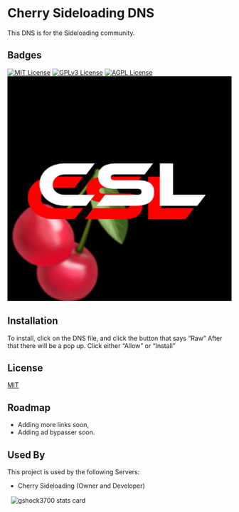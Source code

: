 # Cherry Sideloading DNS

This DNS is for the Sideloading community. 
## Badges


[![MIT License](https://img.shields.io/badge/Cherry%20Sideloading%20License-800000])](https://github.com/tterb/atomic-design-ui/blob/master/LICENSEs)
[![GPLv3 License](https://img.shields.io/badge/License-GPL%20v3-yellow.svg)](https://opensource.org/licenses/)
[![AGPL License](https://img.shields.io/badge/license-AGPL-blue.svg)](http://www.gnu.org/licenses/agpl-3.0)
![Logo](https://github.com/Gshock3700/Logos/blob/main/IMG_0066.png)
## Installation 

To install, click on the DNS file, and click the button that says “Raw”
After that there will be a pop up. Click either “Allow” or “Install”
## License

[MIT](https://choosealicense.com/licenses/mit/)
## Roadmap

- Adding more links soon,
- Adding ad bypasser soon.
## Used By

This project is used by the following Servers:

- Cherry Sideloading (Owner and Developer)
<p>&nbsp;
<img align="center" src="https://github-readme-stats.vercel.app/api?username=gshock3700&show_icons=true&theme=dark&title_color=000000&text_color=000000&bg_color=800000&hide_border=true" alt="gshock3700 stats card" /></p>
